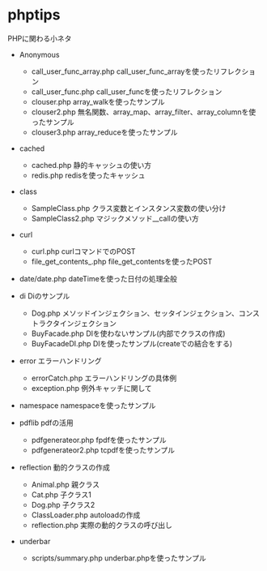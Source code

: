 # phptips

PHPに関わる小ネタ

- Anonymous
    - call_user_func_array.php call_user_func_arrayを使ったリフレクション
    - call_user_func.php call_user_funcを使ったリフレクション
    - clouser.php  array_walkを使ったサンプル
    - clouser2.php 無名関数、array_map、array_filter、array_columnを使ったサンプル
    - clouser3.php array_reduceを使ったサンプル

- cached
    - cached.php 静的キャッシュの使い方
    - redis.php redisを使ったキャッシュ

- class
    - SampleClass.php クラス変数とインスタンス変数の使い分け
    - SampleClass2.php マジックメソッド__callの使い方

- curl
    - curl.php curlコマンドでのPOST
    - file_get_contents_.php file_get_contentsを使ったPOST


- date/date.php dateTimeを使った日付の処理全般

- di Diのサンプル
    - Dog.php メソッドインジェクション、セッタインジェクション、コンストラクタインジェクション
    - BuyFacade.php   DIを使わないサンプル(内部でクラスの作成)
    - BuyFacadeDI.php DIを使ったサンプル(createでの結合をする)

- error エラーハンドリング
    - errorCatch.php エラーハンドリングの具体例
    - exception.php 例外キャッチに関して 

- namespace namespaceを使ったサンプル

- pdflib pdfの活用   
    - pdfgenerateor.php fpdfを使ったサンプル
    - pdfgenerateor2.php tcpdfを使ったサンプル

- reflection 動的クラスの作成
    - Animal.php 親クラス
    - Cat.php 子クラス1
    - Dog.php 子クラス2
    - ClassLoader.php autoloadの作成
    - reflection.php 実際の動的クラスの呼び出し

- underbar
    - scripts/summary.php underbar.phpを使ったサンプル
